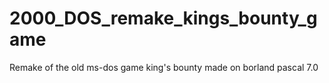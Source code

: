 # 2000_DOS_remake_kings_bounty_game
Remake of the old ms-dos game king's bounty made on borland pascal 7.0
